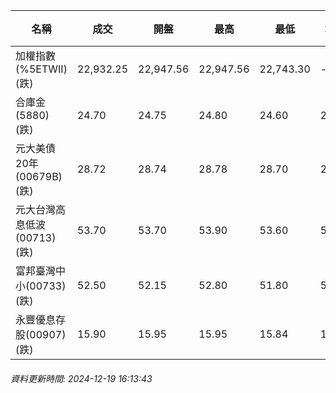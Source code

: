 | 名稱 | 成交 | 開盤 | 最高 | 最低 | 均價 | 成交金額(億) | 昨收 | 漲跌幅 | 漲跌 | 總量 | 昨量 | 振幅 |
| -------- | -------- | -------- | -------- |-------- | -------- | -------- |-------- |-------- |-------- | -------- | -------- |-------- |
|加權指數(%5ETWII) (跌)|22,932.25|22,947.56|22,947.56|22,743.30|-|4,108.51|23,168.67|1.02%|236.42|7,572,889|0|0.88%|
|合庫金(5880) (跌)|24.70|24.75|24.80|24.60|24.66|5.48|24.90|0.80%|0.20|22,237|9,409|0.80%|
|元大美債20年(00679B) (跌)|28.72|28.74|28.78|28.70|28.73|29.21|29.03|1.07%|0.31|101,682|121,819|0.28%|
|元大台灣高息低波(00713) (跌)|53.70|53.70|53.90|53.60|53.72|7.53|54.00|0.56%|0.30|14,009|13,763|0.56%|
|富邦臺灣中小(00733) (跌)|52.50|52.15|52.80|51.80|52.46|0.483|52.70|0.38%|0.20|921|607|1.90%|
|永豐優息存股(00907) (跌)|15.90|15.95|15.95|15.84|15.90|0.770|16.04|0.87%|0.14|4,842|1,558|0.69%|
###### 資料更新時間: 2024-12-19 16:13:43
